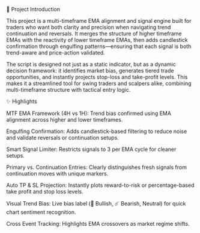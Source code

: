 📌 Project Introduction

This project is a multi-timeframe EMA alignment and signal engine built for traders who want both clarity and precision when navigating trend continuation and reversals. It merges the structure of higher timeframe EMAs with the reactivity of lower timeframe EMAs, then adds candlestick confirmation through engulfing patterns—ensuring that each signal is both trend-aware and price-action validated.

The script is designed not just as a static indicator, but as a dynamic decision framework: it identifies market bias, generates tiered trade opportunities, and instantly projects stop-loss and take-profit levels. This makes it a streamlined tool for swing traders and scalpers alike, combining multi-timeframe structure with tactical entry logic.

✨ Highlights

MTF EMA Framework (4H vs 1H): Trend bias confirmed using EMA alignment across higher and lower timeframes.

Engulfing Confirmation: Adds candlestick-based filtering to reduce noise and validate reversals or continuation setups.

Smart Signal Limiter: Restricts signals to 3 per EMA cycle for cleaner setups.

Primary vs. Continuation Entries: Clearly distinguishes fresh signals from continuation moves with unique markers.

Auto TP & SL Projection: Instantly plots reward-to-risk or percentage-based take profit and stop loss levels.

Visual Trend Bias: Live bias label (🚀 Bullish, ☄️ Bearish, Neutral) for quick chart sentiment recognition.

Cross Event Tracking: Highlights EMA crossovers as market regime shifts.
